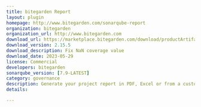 ```yaml
---
title: bitegarden Report
layout: plugin
homepage: http://www.bitegarden.com/sonarqube-report
organization: bitegarden
organization_url: http://www.bitegarden.com
download_url: https://marketplace.bitegarden.com/download/productArtifact?productName=bitegarden-sonarqube-report&productVersion=2.15.5&productFileExt=jar&customerEmail=sonarplugins@gmail.com&customerName=sonarqube&customerSurnames=marketplace&customerCompany=bitegarden
download_version: 2.15.5
download_description: Fix NaN coverage value
download_date: 2023-05-29
license: Commercial
developers: bitegarden
sonarqube_version: [7.9-LATEST]
category: governance
description: Generate your project report in PDF, Excel or from a customizable Open Document (ODT)
details: 

---
```

